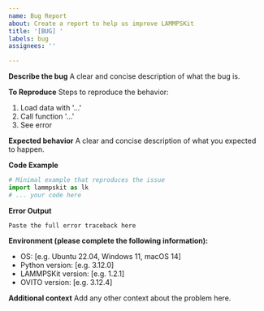 ```yaml
---
name: Bug Report
about: Create a report to help us improve LAMMPSKit
title: '[BUG] '
labels: bug
assignees: ''

---
```


**Describe the bug**
A clear and concise description of what the bug is.

**To Reproduce**
Steps to reproduce the behavior:
1. Load data with '...'
2. Call function '...'
3. See error

**Expected behavior**
A clear and concise description of what you expected to happen.

**Code Example**
```python
# Minimal example that reproduces the issue
import lammpskit as lk
# ... your code here
```

**Error Output**
```
Paste the full error traceback here
```

**Environment (please complete the following information):**
 - OS: [e.g. Ubuntu 22.04, Windows 11, macOS 14]
 - Python version: [e.g. 3.12.0]
 - LAMMPSKit version: [e.g. 1.2.1]
 - OVITO version: [e.g. 3.12.4]

**Additional context**
Add any other context about the problem here.
